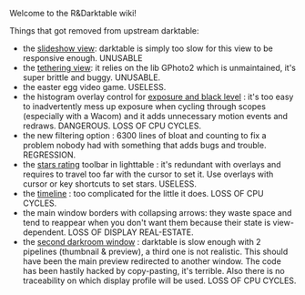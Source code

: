 Welcome to the R&Darktable wiki!

Things that got removed from upstream darktable:

* the [slideshow view](https://docs.darktable.org/usermanual/3.8/en/slideshow/): darktable is simply too slow for this view to be responsive enough. UNUSABLE
* the [tethering view](https://docs.darktable.org/usermanual/3.8/en/tethering/): it relies on the lib GPhoto2 which is unmaintained, it's super brittle and buggy. UNUSABLE.
* the easter egg video game. USELESS.
* the histogram overlay control for [exposure and black level](https://docs.darktable.org/usermanual/3.8/en/module-reference/utility-modules/shared/scopes/#exposure-adjustment) : it's too easy to inadvertently mess up exposure when cycling through scopes (especially with a Wacom) and it adds unnecessary motion events and redraws. DANGEROUS. LOSS OF CPU CYCLES.
* the new filtering option : 6300 lines of bloat and counting to fix a problem nobody had with something that adds bugs and trouble. REGRESSION.
* the [stars rating](https://docs.darktable.org/usermanual/3.8/en/lighttable/digital-asset-management/star-color/#star-ratings) toolbar in lighttable : it's redundant with overlays and requires to travel too far with the cursor to set it. Use overlays with cursor or key shortcuts to set stars. USELESS.
* the [timeline](https://docs.darktable.org/usermanual/3.8/en/module-reference/utility-modules/lighttable/timeline/) : too complicated for the little it does. LOSS OF CPU CYCLES.
* the main window borders with collapsing arrows: they waste space and tend to reappear when you don't want them because their state is view-dependent. LOSS OF DISPLAY REAL-ESTATE.
* the [second darkroom window](https://docs.darktable.org/usermanual/3.8/en/darkroom/darkroom-view-layout/) : darktable is slow enough with 2 pipelines (thumbnail & preview), a third one is not realistic. This should have been the main preview redirected to another window. The code has been hastily hacked by copy-pasting, it's terrible. Also there is no traceability on which display profile will be used. LOSS OF CPU CYCLES.
